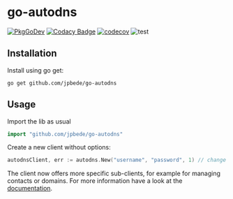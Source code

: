 # go-autodns
[![PkgGoDev](https://pkg.go.dev/badge/github.com/jpbede/go-autodns)](https://pkg.go.dev/github.com/jpbede/go-autodns)
[![Codacy Badge](https://app.codacy.com/project/badge/Grade/d8f56b33ce9c4653983e81e0ab8a3b8c)](https://www.codacy.com/gh/jpbede/go-autodns/dashboard)
[![codecov](https://codecov.io/gh/jpbede/go-autodns/branch/main/graph/badge.svg?token=ACJ41YHXN1)](https://codecov.io/gh/jpbede/go-autodns)
![test](https://github.com/jpbede/go-autodns/workflows/test/badge.svg)

## Installation
Install using go get:
```shell
go get github.com/jpbede/go-autodns
```

## Usage
Import the lib as usual
```go
import "github.com/jpbede/go-autodns"
```

Create a new client without options:
```go
autodnsClient, err := autodns.New("username", "password", 1) // change 1 with your context number
```
The client now offers more specific sub-clients, for example for managing contacts or domains.
For more information have a look at the [documentation](https://pkg.go.dev/github.com/jpbede/go-autodns).

